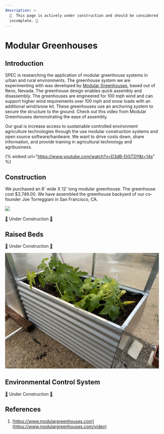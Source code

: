 ```yaml
---
description: >-
  🚧  This page is actively under construction and should be considered
  incomplete. 🚧
---
```


# Modular Greenhouses

## Introduction

SPEC is researching the application of modular greenhouse systems in urban and rural environments. The greenhouse system we are experimenting with was developed by [Modular Greenhouses](https://www.modulargreenhouses.com), based out of Reno, Nevada. The greenhouse design enables quick assembly and disassembly. The greenhouses are engineered for 100 mph wind and can support higher wind requirements over 100 mph and snow loads with an additional wind/snow kit. These greenhouses use an anchoring system to secure the structure to the ground. Check out this video from Modular Greenhouses demonstrating the ease of assembly.

Our goal is increase access to sustainable controlled environment agriculture technologies through the use modular construction systems and open source software/hardware. We want to drive costs down, share information, and provide training in agricultural technology and agribusiness.

{% embed url="https://www.youtube.com/watch?v=D3dB-DjSTDY&t=14s" %}

## Construction

We purchased an 8' wide X 12' long modular greenhouse. The greenhouse cost $3,749.00. We have assembled the greenhouse backyard of our co-founder Joe Torreggiani in San Francisco, CA.

![](../../.gitbook/assets/Greenhouse.png)

[🚧](https://emojipedia.org/construction/) Under Construction [🚧](https://emojipedia.org/construction/)

## Raised Beds

[🚧](https://emojipedia.org/construction/) Under Construction [🚧](https://emojipedia.org/construction/)

![](<../../.gitbook/assets/Raised Bed.jpeg>)

## Environmental Control System

[🚧](https://emojipedia.org/construction/) Under Construction [🚧](https://emojipedia.org/construction/)

## References

1. [https://www.modulargreenhouses.com](https://www.modulargreenhouses.com/video)
